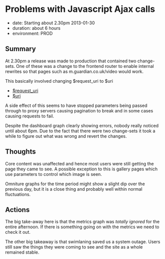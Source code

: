 # Problems with Javascript Ajax calls

- date: Starting about 2.30pm 2013-01-30
- duration: about 6 hours
- environment: PROD

## Summary

At 2.30pm a release was made to production that contained two change-sets. One of these was a change to
the frontend router to enable internal rewrites so that pages such as m.guardian.co.uk/video would work.

This basically involved changing $request_uri to $uri

- [$request_uri](http://wiki.nginx.org/HttpCoreModule#.24request_uri)
- [$uri](http://wiki.nginx.org/HttpCoreModule#.24uri)

A side effect of this seems to have stopped parameters being passed through to proxy servers causing pagination to break
and in some cases causing requests to fail.

Despite the dashboard graph clearly showing errors, nobody really noticed until about 6pm. Due to the fact that there
were two change-sets it took a while to figure out what was wrong and revert the changes.

## Thoughts

Core content was unaffected and hence most users were still getting the page they came to see. A possible exception to
this is gallery pages which use parameters to control which image is seen.

Omniture graphs for the time period might show a slight dip over the previous day, but it is a close thing and
probably well within normal fluctuations.

## Actions

The big take-away here is that the metrics graph was *totally ignored* for the entire afternoon. If there is something
going on with the metrics we need to check it out.

The other big takeaway is that swimlaning saved us a system outage. Users still saw the things they were coming to see
and the site as a whole remained stable.
